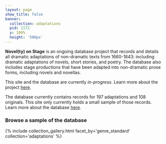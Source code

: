 ```yaml
---
layout: page
show_title: false
banner:
  collection: adaptations
  pid: 1172
  y: 100%
  height: '500px'
---
```


__Novel(ty) on Stage__ is an ongoing database project that records and details all dramatic adaptations of non-dramatic texts from 1660-1843: including dramatic adaptations of novels, short stories, and poetry. The database also includes stage productions that have been adapted into non-dramatic prose forms, including novels and novellas.

This site and the database are currently _in-progress_. Learn more about the project [here](/stageadapts/project).

The database currently contains records for 197 adaptations and 108 originals. This site only currently holds a small sample of those records. Learn more about the database [here](/stageadapts/database/).


### Browse a sample of the database

{% include collection_gallery.html facet_by='genre_standard' collection='adaptations' %}
